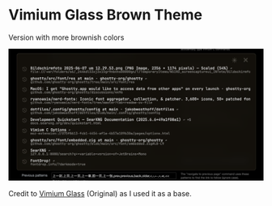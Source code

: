 # Vimium Glass Brown Theme
Version with more brownish colors

![image](Bildschirmfoto%202025-06-07%20um%2012.30.18.png)

Credit to [Vimium Glass](https://github.com/DamnStraight/vimium-glass) (Original) as I used it as a base.

